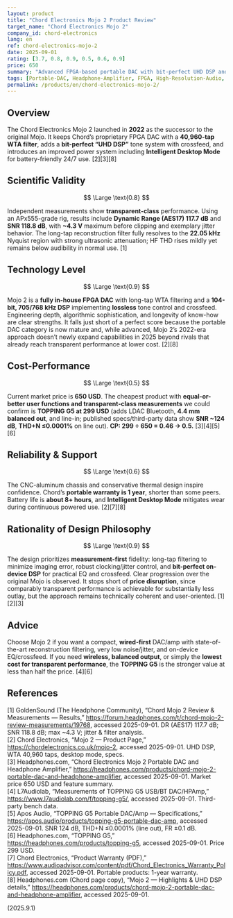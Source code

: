 ```yaml
---
layout: product
title: "Chord Electronics Mojo 2 Product Review"
target_name: "Chord Electronics Mojo 2"
company_id: chord-electronics
lang: en
ref: chord-electronics-mojo-2
date: 2025-09-01
rating: [3.7, 0.8, 0.9, 0.5, 0.6, 0.9]
price: 650
summary: "Advanced FPGA-based portable DAC with bit-perfect UHD DSP and class-leading jitter control; highly sophisticated but not price-disruptive versus cheaper transparent rivals"
tags: [Portable-DAC, Headphone-Amplifier, FPGA, High-Resolution-Audio, British-Audio]
permalink: /products/en/chord-electronics-mojo-2/
---
```


## Overview

The Chord Electronics Mojo 2 launched in **2022** as the successor to the original Mojo. It keeps Chord’s proprietary FPGA DAC with a **40,960-tap WTA filter**, adds a **bit-perfect “UHD DSP”** tone system with crossfeed, and introduces an improved power system including **Intelligent Desktop Mode** for battery-friendly 24/7 use. [2][3][8]

## Scientific Validity

$$ \Large \text{0.8} $$

Independent measurements show **transparent-class** performance. Using an APx555-grade rig, results include **Dynamic Range (AES17) 117.7 dB** and **SNR 118.8 dB**, with **~4.3 V** maximum before clipping and exemplary jitter behavior. The long-tap reconstruction filter fully resolves to the **22.05 kHz** Nyquist region with strong ultrasonic attenuation; HF THD rises mildly yet remains below audibility in normal use. [1]

## Technology Level

$$ \Large \text{0.9} $$

Mojo 2 is a **fully in-house FPGA DAC** with long-tap WTA filtering and a **104-bit, 705/768 kHz DSP** implementing **lossless** tone control and crossfeed. Engineering depth, algorithmic sophistication, and longevity of know-how are clear strengths. It falls just short of a perfect score because the portable DAC category is now mature and, while advanced, Mojo 2’s 2022-era approach doesn’t newly expand capabilities in 2025 beyond rivals that already reach transparent performance at lower cost. [2][8]

## Cost-Performance

$$ \Large \text{0.5} $$

Current market price is **650 USD**. The cheapest product with **equal-or-better user functions and transparent-class measurements** we could confirm is **TOPPING G5 at 299 USD** (adds LDAC Bluetooth, **4.4 mm balanced out**, and line-in; published specs/third-party data show **SNR ~124 dB**, **THD+N ≤0.0001%** on line out). **CP: 299 ÷ 650 = 0.46 → 0.5.** [3][4][5][6]

## Reliability & Support

$$ \Large \text{0.6} $$

The CNC-aluminum chassis and conservative thermal design inspire confidence. Chord’s **portable warranty is 1 year**, shorter than some peers. Battery life is **about 8+ hours**, and **Intelligent Desktop Mode** mitigates wear during continuous powered use. [2][7][8]

## Rationality of Design Philosophy

$$ \Large \text{0.9} $$

The design prioritizes **measurement-first** fidelity: long-tap filtering to minimize imaging error, robust clocking/jitter control, and **bit-perfect on-device DSP** for practical EQ and crossfeed. Clear progression over the original Mojo is observed. It stops short of **price disruption**, since comparably transparent performance is achievable for substantially less outlay, but the approach remains technically coherent and user-oriented. [1][2][3]

## Advice

Choose Mojo 2 if you want a compact, **wired-first** DAC/amp with state-of-the-art reconstruction filtering, very low noise/jitter, and on-device EQ/crossfeed. If you need **wireless, balanced output**, or simply the **lowest cost for transparent performance**, the **TOPPING G5** is the stronger value at less than half the price. [4][6]

## References

[1] GoldenSound (The Headphone Community), “Chord Mojo 2 Review & Measurements — Results,” https://forum.headphones.com/t/chord-mojo-2-review-measurements/19768, accessed 2025-09-01. DR (AES17) 117.7 dB; SNR 118.8 dB; max ~4.3 V; jitter & filter analysis.  
[2] Chord Electronics, “Mojo 2 — Product Page,” https://chordelectronics.co.uk/mojo-2, accessed 2025-09-01. UHD DSP, WTA 40,960 taps, desktop mode, specs.  
[3] Headphones.com, “Chord Electronics Mojo 2 Portable DAC and Headphone Amplifier,” https://headphones.com/products/chord-mojo-2-portable-dac-and-headphone-amplifier, accessed 2025-09-01. Market price 650 USD and feature summary.  
[4] L7Audiolab, “Measurements of TOPPING G5 USB/BT DAC/HPAmp,” https://www.l7audiolab.com/f/topping-g5/, accessed 2025-09-01. Third-party bench data.  
[5] Apos Audio, “TOPPING G5 Portable DAC/Amp — Specifications,” https://apos.audio/products/topping-g5-portable-dac-amp, accessed 2025-09-01. SNR 124 dB, THD+N ≤0.0001% (line out), FR ±0.1 dB.  
[6] Headphones.com, “TOPPING G5,” https://headphones.com/products/topping-g5, accessed 2025-09-01. Price 299 USD.  
[7] Chord Electronics, “Product Warranty (PDF),” https://www.audioadvisor.com/content/pdf/Chord_Electronics_Warranty_Policy.pdf, accessed 2025-09-01. Portable products: 1-year warranty.  
[8] Headphones.com (Chord page copy), “Mojo 2 — Highlights & UHD DSP details,” https://headphones.com/products/chord-mojo-2-portable-dac-and-headphone-amplifier, accessed 2025-09-01.

(2025.9.1)

